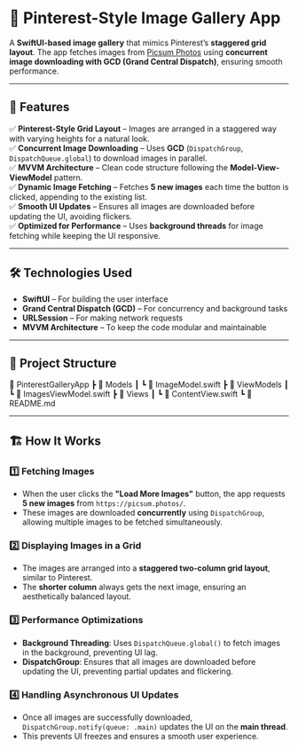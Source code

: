 # 📌 Pinterest-Style Image Gallery App  

A **SwiftUI-based image gallery** that mimics Pinterest’s **staggered grid layout**. The app fetches images from [Picsum Photos](https://picsum.photos/) using **concurrent image downloading with GCD (Grand Central Dispatch)**, ensuring smooth performance.  

---

## 🎯 Features  

✅ **Pinterest-Style Grid Layout** – Images are arranged in a staggered way with varying heights for a natural look.  
✅ **Concurrent Image Downloading** – Uses **GCD** (`DispatchGroup`, `DispatchQueue.global`) to download images in parallel.  
✅ **MVVM Architecture** – Clean code structure following the **Model-View-ViewModel** pattern.  
✅ **Dynamic Image Fetching** – Fetches **5 new images** each time the button is clicked, appending to the existing list.  
✅ **Smooth UI Updates** – Ensures all images are downloaded before updating the UI, avoiding flickers.  
✅ **Optimized for Performance** – Uses **background threads** for image fetching while keeping the UI responsive.  

---

## 🛠 Technologies Used  

- **SwiftUI** – For building the user interface  
- **Grand Central Dispatch (GCD)** – For concurrency and background tasks  
- **URLSession** – For making network requests  
- **MVVM Architecture** – To keep the code modular and maintainable  

---

## 📂 Project Structure 
📂 PinterestGalleryApp 
┣ 📂 Models
┃ ┗ 📄 ImageModel.swift
┣ 📂 ViewModels
┃ ┗ 📄 ImagesViewModel.swift
┣ 📂 Views
┃ ┗ 📄 ContentView.swift
┗ 📄 README.md

---

## 🏗 How It Works  

### **1️⃣ Fetching Images**  
- When the user clicks the **"Load More Images"** button, the app requests **5 new images** from `https://picsum.photos/`.  
- These images are downloaded **concurrently** using `DispatchGroup`, allowing multiple images to be fetched simultaneously.  

### **2️⃣ Displaying Images in a Grid**  
- The images are arranged into a **staggered two-column grid layout**, similar to Pinterest.  
- The **shorter column** always gets the next image, ensuring an aesthetically balanced layout.  

### **3️⃣ Performance Optimizations**  
- **Background Threading**: Uses `DispatchQueue.global()` to fetch images in the background, preventing UI lag.  
- **DispatchGroup**: Ensures that all images are downloaded before updating the UI, preventing partial updates and flickering.  

### **4️⃣ Handling Asynchronous UI Updates**  
- Once all images are successfully downloaded, `DispatchGroup.notify(queue: .main)` updates the UI on the **main thread**.  
- This prevents UI freezes and ensures a smooth user experience.  
